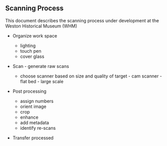 ## Scanning Process

This document describes the scanning process under development at the Weston Historical Museum  (WHM)


- Organize work space

    - lighting
    - touch pen
    - cover glass

- Scan - generate raw scans

    - choose scanner based on size and quality of target
          - cam scanner
          - flat bed
          - large scale

- Post processing

    - assign numbers
    - orient image
    - crop 
    - enhance
    - add metadata
    - identify re-scans

- Transfer processed
